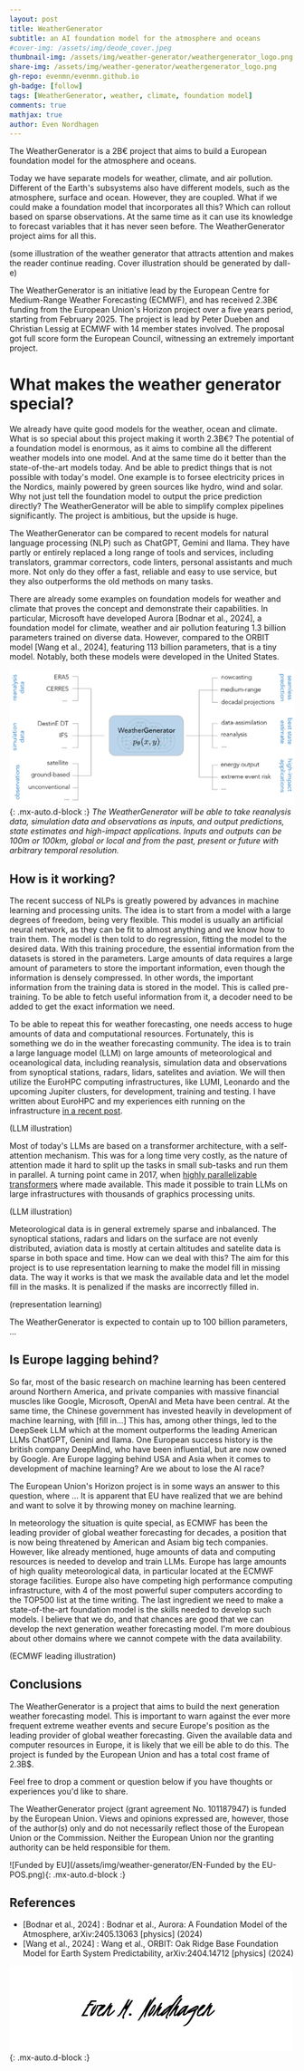```yaml
---
layout: post
title: WeatherGenerator
subtitle: an AI foundation model for the atmosphere and oceans
#cover-img: /assets/img/deode_cover.jpeg
thumbnail-img: /assets/img/weather-generator/weathergenerator_logo.png
share-img: /assets/img/weather-generator/weathergenerator_logo.png
gh-repo: evenmn/evenmn.github.io
gh-badge: [follow]
tags: [WeatherGenerator, weather, climate, foundation model]
comments: true
mathjax: true
author: Even Nordhagen
---
```


The WeatherGenerator is a 2B€ project that aims to build a European foundation model for the atmosphere and oceans.

Today we have separate models for weather, climate, and air pollution. Different of the Earth's subsystems also have different models, such as the atmosphere, surface and ocean. However, they are coupled. What if we could make a foundation model that incorporates all this? Which can rollout based on sparse observations. At the same time as it can use its knowledge to forecast variables that it has never seen before. The WeatherGenerator project aims for all this.

(some illustration of the weather generator that attracts attention and makes the reader continue reading. Cover illustration should be generated by dall-e)

The WeatherGenerator is an initiative lead by the European Centre for Medium-Range Weather Forecasting (ECMWF), and has received 2.3B€ funding from the European Union's Horizon project over a five years period, starting from February 2025. The project is lead by Peter Dueben and Christian Lessig at ECMWF with 14 member states involved. The proposal got full score form the European Council, witnessing an extremely important project.

# What makes the weather generator special?
We already have quite good models for the weather, ocean and climate. What is so special about this project making it worth 2.3B€? The potential of a foundation model is enormous, as it aims to combine all the different weather models into one model. And at the same time do it better than the state-of-the-art models today. And be able to predict things that is not possible with today's model. One example is to forsee electricity prices in the Nordics, mainly powered by green sources like hydro, wind and solar. Why not just tell the foundation model to output the price prediction directly? The WeatherGenerator will be able to simplify complex pipelines significantly. The project is ambitious, but the upside is huge.

The WeatherGenerator can be compared to recent models for natural language processing (NLP) such as ChatGPT, Gemini and llama. They have partly or entirely replaced a long range of tools and services, including translators, grammar correctors, code linters, personal assistants and much more. Not only do they offer a fast, reliable and easy to use service, but they also outperforms the old methods on many tasks.

There are already some examples on foundation models for weather and climate that proves the concept and demonstrate their capabilities. In particular, Microsoft have developed Aurora [Bodnar et al., 2024], a foundation model for climate, weather and air pollution featuring 1.3 billion parameters trained on diverse data. However, compared to the ORBIT model [Wang et al., 2024], featuring 113 billion parameters, that is a tiny model. Notably, both these models were developed in the United States.

![WeatherGenerator Applications](/assets/img/weather-generator/weathergenerator_applications.png){: .mx-auto.d-block :}
*The WeatherGenerator will be able to take reanalysis data, simulation data and observations as inputs, and output predictions, state estimates and high-impact applications. Inputs and outputs can be 100m or 100km, global or local and from the past, present or future with arbitrary temporal resolution.*

## How is it working?
The recent success of NLPs is greatly powered by advances in machine learning and processing units. The idea is to start from a model with a large degrees of freedom, being very flexible. This model is usually an artificial neural network, as they can be fit to almost anything and we know how to train them. The model is then told to do regression, fitting the model to the desired data. With this training procedure, the essential information from the datasets is stored in the parameters. Large amounts of data requires a large amount of parameters to store the important information, even though the information is densely compressed. In other words, the important information from the training data is stored in the model. This is called pre-training. To be able to fetch useful information from it, a decoder need to be added to get the exact information we need.

To be able to repeat this for weather forecasting, one needs access to huge amounts of data and computational resources. Fortunately, this is something we do in the weather forecasting community. The idea is to train a large language model (LLM) on large amounts of meteorological and oceanological data, including reanalysis, simulation data and observations from synoptical stations, radars, lidars, satelites and aviation. We will then utilize the EuroHPC computing infrastructures, like LUMI, Leonardo and the upcoming Jupiter clusters, for development, training and testing. I have written about EuroHPC and my experiences eith running on the infrastructure [in a recent post](www.evenmn.github.io/2024-10-27-european-tier-0/). 

(LLM illustration)

Most of today's LLMs are based on a transformer architecture, with a self-attention mechanism. This was for a long time very costly, as the nature of attention made it hard to split up the tasks in small sub-tasks and run them in parallel. A turning point came in 2017, when [highly parallelizable transformers](www.evenmn.github.io) where made available. This made it possible to train LLMs on large infrastructures with thousands of graphics processing units. 

(LLM illustration)

Meteorological data is in general extremely sparse and inbalanced. The synoptical stations, radars and lidars on the surface are not evenly distributed, aviation data is mostly at certain altitudes and satelite data is sparse in both space and time. How can we deal with this? The aim for this project is to use representation learning to make the model fill in missing data. The way it works is that we mask the available data and let the model fill in the masks. It is penalized if the masks are incorrectly filled in. 

(representation learning)

The WeatherGenerator is expected to contain up to 100 billion parameters, ...

## Is Europe lagging behind?
So far, most of the basic research on machine learning has been centered around Northern America, and private companies with massive financial muscles like Google, Microsoft, OpenAI and Meta have been central. At the same time, the Chinese government has invested heavily in development of machine learning, with [fill in...] This has, among other things, led to the DeepSeek LLM which at the moment outperforms the leading American LLMs ChatGPT, Genini and llama. One European success history is the british company DeepMind, who have been influential, but are now owned by Google. Are Europe lagging behind USA and Asia when it comes to development of machine learning? Are we about to lose the AI race?

The European Union's Horizon project is in some ways an answer to this question, where ... It is apparent that EU have realized that we are behind and want to solve it by throwing money on machine learning.

In meteorology the situation is quite special, as ECMWF has been the leading provider of global weather forecasting for decades, a position that is now being threatened by American and Asiam big tech companies. However, like already mentioned, huge amounts of data and computing resources is needed to develop and train LLMs. Europe has large amounts of high quality meteorological data, in particular located at the ECMWF storage facilities. Europe also have competing high performance computing infrastructure, with 4 of the most powerful super computers according to the TOP500 list at the time writing. The last ingredient we need to make a state-of-the-art foundation model is the skills needed to develop such models. I believe that we do, and that chances are good that we can develop the next generation weather forecasting model. I'm more doubious about other domains where we cannot compete with the data availability. 

(ECMWF leading illustration)

## Conclusions
The WeatherGenerator is a project that aims to build the next generation weather forecasting model. This is important to warn against the ever more frequent extreme weather events and secure Europe's position as the leading provider of global weather forecasting. Given the available data and computer resources in Europe, it is likely that we eill be able to do this. The project is funded by the European Union and has a total cost frame of 2.3B$.

Feel free to drop a comment or question below if you have thoughts or experiences you'd like to share.

The WeatherGenerator project (grant agreement No. 101187947) is funded by the European Union. Views and opinions expressed are, however, those of the author(s) only and do not necessarily reflect those of the European Union or the Commission. Neither the European Union nor the granting authority can be held responsible for them.

![Funded by EU](/assets/img/weather-generator/EN-Funded by the EU-POS.png){: .mx-auto.d-block :}

## References
- [Bodnar et al., 2024] : Bodnar et al., Aurora: A Foundation Model of the Atmosphere, arXiv:2405.13063 [physics] (2024)
- [Wang et al., 2024] : Wang et al., ORBIT: Oak Ridge Base Foundation Model for  Earth System Predictability, arXiv:2404.14712 [physics] (2024)

![Signature](/assets/img/signature.png){: .mx-auto.d-block :}
